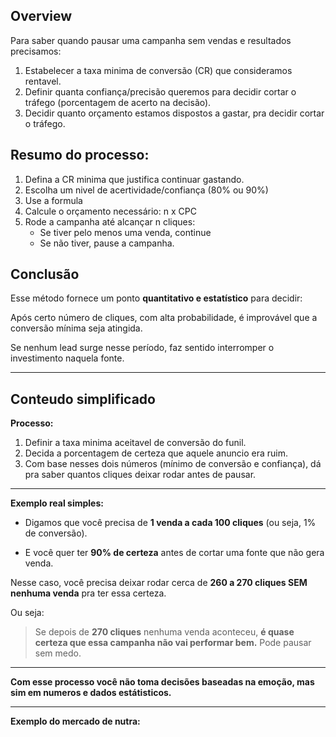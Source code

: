 
## Overview

Para saber quando pausar uma campanha sem vendas e resultados precisamos: 
1. Estabelecer a taxa minima de conversão (CR) que consideramos rentavel. 
2. Definir quanta confiança/precisão queremos para decidir cortar o tráfego (porcentagem de acerto na decisão).
3. Decidir quanto orçamento estamos dispostos a gastar, pra decidir cortar o tráfego.

## Resumo do processo: 
1. Defina a CR minima que justifica continuar gastando.
2. Escolha um nivel de acertividade/confiança (80% ou 90%)
3. Use a formula 
4. Calcule o orçamento necessário: n x CPC
5. Rode a campanha até alcançar n cliques:
	- Se tiver pelo menos uma venda, continue
	- Se não tiver, pause a campanha.

## Conclusão

Esse método fornece um ponto **quantitativo e estatístico** para decidir: 

Após certo número de cliques, com alta probabilidade, é improvável que a conversão mínima seja atingida. 

Se nenhum lead surge nesse período, faz sentido interromper o investimento naquela fonte. 

----

## Conteudo simplificado

**Processo:** 
1. Definir a taxa minima aceitavel de conversão do funil. 
2. Decida a porcentagem de certeza que aquele anuncio era ruim.
3. Com base nesses dois números (mínimo de conversão e confiança), dá pra saber quantos cliques deixar rodar antes de pausar. 
---

**Exemplo real simples:** 
- Digamos que você precisa de **1 venda a cada 100 cliques** (ou seja, 1% de conversão).

- E você quer ter **90% de certeza** antes de cortar uma fonte que não gera venda.

Nesse caso, você precisa deixar rodar cerca de **260 a 270 cliques SEM nenhuma venda** pra ter essa certeza.

Ou seja:

> Se depois de **270 cliques** nenhuma venda aconteceu, **é quase certeza que essa campanha não vai performar bem.** Pode pausar sem medo.
-----

**Com esse processo você não toma decisões baseadas na emoção, mas sim em numeros e dados estátisticos.**

----

**Exemplo do mercado de nutra:**




